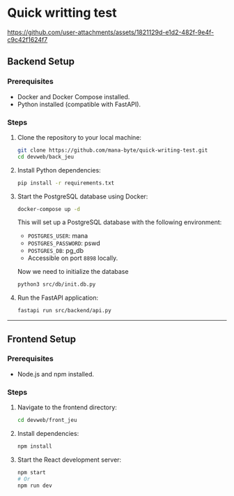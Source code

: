 # Quick writting test

https://github.com/user-attachments/assets/1821129d-e1d2-482f-9e4f-c9c42f1624f7

## Backend Setup

### Prerequisites

- Docker and Docker Compose installed.
- Python installed (compatible with FastAPI).

### Steps

1. Clone the repository to your local machine:
    ```bash
    git clone https://github.com/mana-byte/quick-writing-test.git
    cd devweb/back_jeu
    ```

2. Install Python dependencies:
   ```bash
   pip install -r requirements.txt
   ```

3. Start the PostgreSQL database using Docker:
   ```bash
   docker-compose up -d
   ```
   This will set up a PostgreSQL database with the following environment:
   - `POSTGRES_USER`: mana
   - `POSTGRES_PASSWORD`: pswd
   - `POSTGRES_DB`: pg_db
   - Accessible on port `8898` locally.

   Now we need to initialize the database
   ```bash
   python3 src/db/init.db.py
   ```

4. Run the FastAPI application:
   ```bash
   fastapi run src/backend/api.py
   ```

---

## Frontend Setup

### Prerequisites

- Node.js and npm installed.

### Steps

1. Navigate to the frontend directory:
   ```bash
   cd devweb/front_jeu
   ```

2. Install dependencies:
   ```bash
   npm install
   ```

3. Start the React development server:
   ```bash
   npm start
   # Or
   npm run dev
   ```
